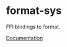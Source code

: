 # format-sys #
FFI bindings to format.

[Documentation](https://retep998.github.io/doc/format-sys/)
